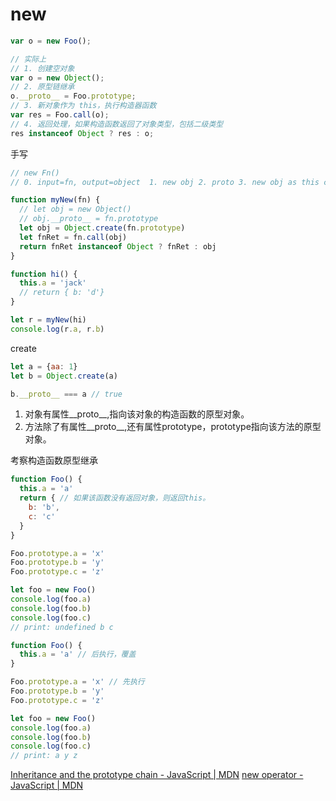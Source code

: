 # new

```js
var o = new Foo();

// 实际上
// 1. 创建空对象
var o = new Object();
// 2. 原型链继承
o.__proto__ = Foo.prototype;
// 3. 新对象作为 this，执行构造器函数
var res = Foo.call(o);
// 4. 返回处理，如果构造函数返回了对象类型，包括二级类型
res instanceof Object ? res : o;
```

手写

```js
// new Fn()
// 0. input=fn, output=object  1. new obj 2. proto 3. new obj as this call 4. return

function myNew(fn) {
  // let obj = new Object()
  // obj.__proto__ = fn.prototype
  let obj = Object.create(fn.prototype)
  let fnRet = fn.call(obj)
  return fnRet instanceof Object ? fnRet : obj
}

function hi() {
  this.a = 'jack'
  // return { b: 'd'}
}

let r = myNew(hi)
console.log(r.a, r.b)
```

create
```js
let a = {aa: 1}
let b = Object.create(a)

b.__proto__ === a // true
```
1. 对象有属性__proto__,指向该对象的构造函数的原型对象。
2. 方法除了有属性__proto__,还有属性prototype，prototype指向该方法的原型对象。

考察构造函数原型继承
```js
function Foo() {
  this.a = 'a'
  return { // 如果该函数没有返回对象，则返回this。
    b: 'b',
    c: 'c'
  }
}

Foo.prototype.a = 'x'
Foo.prototype.b = 'y'
Foo.prototype.c = 'z'

let foo = new Foo()
console.log(foo.a)
console.log(foo.b)
console.log(foo.c)
// print: undefined b c
```

```js
function Foo() {
  this.a = 'a' // 后执行，覆盖
}

Foo.prototype.a = 'x' // 先执行
Foo.prototype.b = 'y'
Foo.prototype.c = 'z'

let foo = new Foo()
console.log(foo.a)
console.log(foo.b)
console.log(foo.c)
// print: a y z
```
[Inheritance and the prototype chain - JavaScript | MDN](https://developer.mozilla.org/en-US/docs/Web/JavaScript/Inheritance_and_the_prototype_chain)
[new operator - JavaScript | MDN](https://developer.mozilla.org/en-US/docs/Web/JavaScript/Reference/Operators/new)

